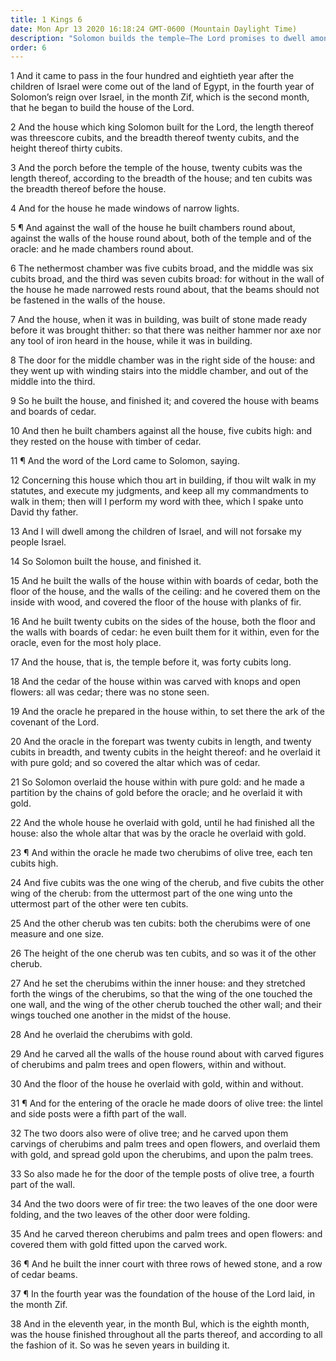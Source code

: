 ```yaml
---
title: 1 Kings 6
date: Mon Apr 13 2020 16:18:24 GMT-0600 (Mountain Daylight Time)
description: "Solomon builds the temple—The Lord promises to dwell among the Israelites if they are obedient—The ornaments of the temple are described."
order: 6
---
```


1 And it came to pass in the four hundred and eightieth year after the children of Israel were come out of the land of Egypt, in the fourth year of Solomon’s reign over Israel, in the month Zif, which is the second month, that he began to build the house of the Lord.

2 And the house which king Solomon built for the Lord, the length thereof was threescore cubits, and the breadth thereof twenty cubits, and the height thereof thirty cubits.

3 And the porch before the temple of the house, twenty cubits was the length thereof, according to the breadth of the house; and ten cubits was the breadth thereof before the house.

4 And for the house he made windows of narrow lights.

5 ¶ And against the wall of the house he built chambers round about, against the walls of the house round about, both of the temple and of the oracle: and he made chambers round about.

6 The nethermost chamber was five cubits broad, and the middle was six cubits broad, and the third was seven cubits broad: for without in the wall of the house he made narrowed rests round about, that the beams should not be fastened in the walls of the house.

7 And the house, when it was in building, was built of stone made ready before it was brought thither: so that there was neither hammer nor axe nor any tool of iron heard in the house, while it was in building.

8 The door for the middle chamber was in the right side of the house: and they went up with winding stairs into the middle chamber, and out of the middle into the third.

9 So he built the house, and finished it; and covered the house with beams and boards of cedar.

10 And then he built chambers against all the house, five cubits high: and they rested on the house with timber of cedar.

11 ¶ And the word of the Lord came to Solomon, saying.

12 Concerning this house which thou art in building, if thou wilt walk in my statutes, and execute my judgments, and keep all my commandments to walk in them; then will I perform my word with thee, which I spake unto David thy father.

13 And I will dwell among the children of Israel, and will not forsake my people Israel.

14 So Solomon built the house, and finished it.

15 And he built the walls of the house within with boards of cedar, both the floor of the house, and the walls of the ceiling: and he covered them on the inside with wood, and covered the floor of the house with planks of fir.

16 And he built twenty cubits on the sides of the house, both the floor and the walls with boards of cedar: he even built them for it within, even for the oracle, even for the most holy place.

17 And the house, that is, the temple before it, was forty cubits long.

18 And the cedar of the house within was carved with knops and open flowers: all was cedar; there was no stone seen.

19 And the oracle he prepared in the house within, to set there the ark of the covenant of the Lord.

20 And the oracle in the forepart was twenty cubits in length, and twenty cubits in breadth, and twenty cubits in the height thereof: and he overlaid it with pure gold; and so covered the altar which was of cedar.

21 So Solomon overlaid the house within with pure gold: and he made a partition by the chains of gold before the oracle; and he overlaid it with gold.

22 And the whole house he overlaid with gold, until he had finished all the house: also the whole altar that was by the oracle he overlaid with gold.

23 ¶ And within the oracle he made two cherubims of olive tree, each ten cubits high.

24 And five cubits was the one wing of the cherub, and five cubits the other wing of the cherub: from the uttermost part of the one wing unto the uttermost part of the other were ten cubits.

25 And the other cherub was ten cubits: both the cherubims were of one measure and one size.

26 The height of the one cherub was ten cubits, and so was it of the other cherub.

27 And he set the cherubims within the inner house: and they stretched forth the wings of the cherubims, so that the wing of the one touched the one wall, and the wing of the other cherub touched the other wall; and their wings touched one another in the midst of the house.

28 And he overlaid the cherubims with gold.

29 And he carved all the walls of the house round about with carved figures of cherubims and palm trees and open flowers, within and without.

30 And the floor of the house he overlaid with gold, within and without.

31 ¶ And for the entering of the oracle he made doors of olive tree: the lintel and side posts were a fifth part of the wall.

32 The two doors also were of olive tree; and he carved upon them carvings of cherubims and palm trees and open flowers, and overlaid them with gold, and spread gold upon the cherubims, and upon the palm trees.

33 So also made he for the door of the temple posts of olive tree, a fourth part of the wall.

34 And the two doors were of fir tree: the two leaves of the one door were folding, and the two leaves of the other door were folding.

35 And he carved thereon cherubims and palm trees and open flowers: and covered them with gold fitted upon the carved work.

36 ¶ And he built the inner court with three rows of hewed stone, and a row of cedar beams.

37 ¶ In the fourth year was the foundation of the house of the Lord laid, in the month Zif.

38 And in the eleventh year, in the month Bul, which is the eighth month, was the house finished throughout all the parts thereof, and according to all the fashion of it. So was he seven years in building it.
